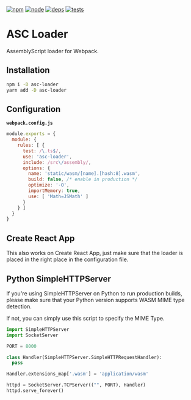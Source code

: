 [![npm][npm]][npm-url]
[![node][node]][node-url]
[![deps][deps]][deps-url]
[![tests][tests]][tests-url]

# ASC Loader
AssemblyScript loader for Webpack.

## Installation

```bash
npm i -D asc-loader
yarn add -D asc-loader
```

## Configuration

**`webpack.config.js`**
```js
module.exports = {
  module: {
    rules: [ {
      test: /\.ts$/,
      use: 'asc-loader',
      include: /src\/assembly/,
      options: {
        name: 'static/wasm/[name].[hash:8].wasm',
        build: false, /* enable in production */
        optimize: '-O',
        importMemory: true,
        use: [ 'Math=JSMath' ]
      }
    } ]
  }
}
```

## Create React App

This also works on Create React App, just make sure that the loader is placed in the right place in the configuration file.

## Python SimpleHTTPServer

If you're using SimpleHTTPServer on Python to run production builds, please make sure that your Python version supports WASM MIME type detection.

If not, you can simply use this script to specify the MIME Type.

```python
import SimpleHTTPServer
import SocketServer

PORT = 8000

class Handler(SimpleHTTPServer.SimpleHTTPRequestHandler):
  pass

Handler.extensions_map['.wasm'] = 'application/wasm'

httpd = SocketServer.TCPServer(("", PORT), Handler)
httpd.serve_forever()
```

[npm]: https://img.shields.io/npm/v/asc-loader.svg
[npm-url]: https://npmjs.com/package/asc-loader

[node]: https://img.shields.io/node/v/asc-loader.svg
[node-url]: https://nodejs.org

[deps]: https://david-dm.org/s-silva/asc-loader.svg
[deps-url]: https://david-dm.org/s-silva/asc-loader

[tests]: https://travis-ci.org/s-silva/asc-loader.svg
[tests-url]: https://travis-ci.org/s-silva/asc-loader
